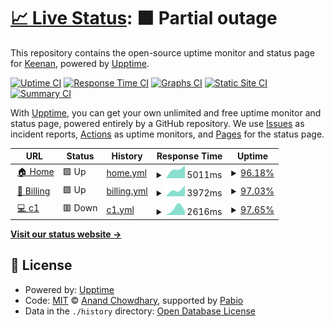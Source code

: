 # [📈 Live Status](https://status.abstract-hosting.com): <!--live status--> **🟧 Partial outage**

This repository contains the open-source uptime monitor and status page for [Keenan](https://status.abstract-hosting.com), powered by [Upptime](https://github.com/upptime/upptime).

[![Uptime CI](https://github.com/BeeSting50/Abstract-Status/workflows/Uptime%20CI/badge.svg)](https://github.com/BeeSting50/Abstract-Status/actions?query=workflow%3A%22Uptime+CI%22)
[![Response Time CI](https://github.com/BeeSting50/Abstract-Status/workflows/Response%20Time%20CI/badge.svg)](https://github.com/BeeSting50/Abstract-Status/actions?query=workflow%3A%22Response+Time+CI%22)
[![Graphs CI](https://github.com/BeeSting50/Abstract-Status/workflows/Graphs%20CI/badge.svg)](https://github.com/BeeSting50/Abstract-Status/actions?query=workflow%3A%22Graphs+CI%22)
[![Static Site CI](https://github.com/BeeSting50/Abstract-Status/workflows/Static%20Site%20CI/badge.svg)](https://github.com/BeeSting50/Abstract-Status/actions?query=workflow%3A%22Static+Site+CI%22)
[![Summary CI](https://github.com/BeeSting50/Abstract-Status/workflows/Summary%20CI/badge.svg)](https://github.com/BeeSting50/Abstract-Status/actions?query=workflow%3A%22Summary+CI%22)

With [Upptime](https://upptime.js.org), you can get your own unlimited and free uptime monitor and status page, powered entirely by a GitHub repository. We use [Issues](https://github.com/BeeSting50/Abstract-Status/issues) as incident reports, [Actions](https://github.com/BeeSting50/Abstract-Status/actions) as uptime monitors, and [Pages](https://status.abstract-hosting.com) for the status page.

<!--start: status pages-->
<!-- This summary is generated by Upptime (https://github.com/upptime/upptime) -->
<!-- Do not edit this manually, your changes will be overwritten -->
<!-- prettier-ignore -->
| URL | Status | History | Response Time | Uptime |
| --- | ------ | ------- | ------------- | ------ |
| <img alt="" src="https://icons.duckduckgo.com/ip3/www.abstract-hosting.com.ico" height="13"> [🏠 Home](https://www.abstract-hosting.com) | 🟩 Up | [home.yml](https://github.com/BeeSting50/Abstract-Status/commits/HEAD/history/home.yml) | <details><summary><img alt="Response time graph" src="./graphs/home/response-time-week.png" height="20"> 5011ms</summary><br><a href="https://status.abstract-hosting.com/history/home"><img alt="Response time 5011" src="https://img.shields.io/endpoint?url=https%3A%2F%2Fraw.githubusercontent.com%2FBeeSting50%2FAbstract-Status%2FHEAD%2Fapi%2Fhome%2Fresponse-time.json"></a><br><a href="https://status.abstract-hosting.com/history/home"><img alt="24-hour response time 5805" src="https://img.shields.io/endpoint?url=https%3A%2F%2Fraw.githubusercontent.com%2FBeeSting50%2FAbstract-Status%2FHEAD%2Fapi%2Fhome%2Fresponse-time-day.json"></a><br><a href="https://status.abstract-hosting.com/history/home"><img alt="7-day response time 5011" src="https://img.shields.io/endpoint?url=https%3A%2F%2Fraw.githubusercontent.com%2FBeeSting50%2FAbstract-Status%2FHEAD%2Fapi%2Fhome%2Fresponse-time-week.json"></a><br><a href="https://status.abstract-hosting.com/history/home"><img alt="30-day response time 5011" src="https://img.shields.io/endpoint?url=https%3A%2F%2Fraw.githubusercontent.com%2FBeeSting50%2FAbstract-Status%2FHEAD%2Fapi%2Fhome%2Fresponse-time-month.json"></a><br><a href="https://status.abstract-hosting.com/history/home"><img alt="1-year response time 5011" src="https://img.shields.io/endpoint?url=https%3A%2F%2Fraw.githubusercontent.com%2FBeeSting50%2FAbstract-Status%2FHEAD%2Fapi%2Fhome%2Fresponse-time-year.json"></a></details> | <details><summary><a href="https://status.abstract-hosting.com/history/home">96.18%</a></summary><a href="https://status.abstract-hosting.com/history/home"><img alt="All-time uptime 96.18%" src="https://img.shields.io/endpoint?url=https%3A%2F%2Fraw.githubusercontent.com%2FBeeSting50%2FAbstract-Status%2FHEAD%2Fapi%2Fhome%2Fuptime.json"></a><br><a href="https://status.abstract-hosting.com/history/home"><img alt="24-hour uptime 95.47%" src="https://img.shields.io/endpoint?url=https%3A%2F%2Fraw.githubusercontent.com%2FBeeSting50%2FAbstract-Status%2FHEAD%2Fapi%2Fhome%2Fuptime-day.json"></a><br><a href="https://status.abstract-hosting.com/history/home"><img alt="7-day uptime 96.18%" src="https://img.shields.io/endpoint?url=https%3A%2F%2Fraw.githubusercontent.com%2FBeeSting50%2FAbstract-Status%2FHEAD%2Fapi%2Fhome%2Fuptime-week.json"></a><br><a href="https://status.abstract-hosting.com/history/home"><img alt="30-day uptime 96.18%" src="https://img.shields.io/endpoint?url=https%3A%2F%2Fraw.githubusercontent.com%2FBeeSting50%2FAbstract-Status%2FHEAD%2Fapi%2Fhome%2Fuptime-month.json"></a><br><a href="https://status.abstract-hosting.com/history/home"><img alt="1-year uptime 96.18%" src="https://img.shields.io/endpoint?url=https%3A%2F%2Fraw.githubusercontent.com%2FBeeSting50%2FAbstract-Status%2FHEAD%2Fapi%2Fhome%2Fuptime-year.json"></a></details>
| <img alt="" src="https://icons.duckduckgo.com/ip3/billing.abstract-hosting.com.ico" height="13"> [🧾 Billing](https://billing.abstract-hosting.com) | 🟩 Up | [billing.yml](https://github.com/BeeSting50/Abstract-Status/commits/HEAD/history/billing.yml) | <details><summary><img alt="Response time graph" src="./graphs/billing/response-time-week.png" height="20"> 3972ms</summary><br><a href="https://status.abstract-hosting.com/history/billing"><img alt="Response time 3972" src="https://img.shields.io/endpoint?url=https%3A%2F%2Fraw.githubusercontent.com%2FBeeSting50%2FAbstract-Status%2FHEAD%2Fapi%2Fbilling%2Fresponse-time.json"></a><br><a href="https://status.abstract-hosting.com/history/billing"><img alt="24-hour response time 4581" src="https://img.shields.io/endpoint?url=https%3A%2F%2Fraw.githubusercontent.com%2FBeeSting50%2FAbstract-Status%2FHEAD%2Fapi%2Fbilling%2Fresponse-time-day.json"></a><br><a href="https://status.abstract-hosting.com/history/billing"><img alt="7-day response time 3972" src="https://img.shields.io/endpoint?url=https%3A%2F%2Fraw.githubusercontent.com%2FBeeSting50%2FAbstract-Status%2FHEAD%2Fapi%2Fbilling%2Fresponse-time-week.json"></a><br><a href="https://status.abstract-hosting.com/history/billing"><img alt="30-day response time 3972" src="https://img.shields.io/endpoint?url=https%3A%2F%2Fraw.githubusercontent.com%2FBeeSting50%2FAbstract-Status%2FHEAD%2Fapi%2Fbilling%2Fresponse-time-month.json"></a><br><a href="https://status.abstract-hosting.com/history/billing"><img alt="1-year response time 3972" src="https://img.shields.io/endpoint?url=https%3A%2F%2Fraw.githubusercontent.com%2FBeeSting50%2FAbstract-Status%2FHEAD%2Fapi%2Fbilling%2Fresponse-time-year.json"></a></details> | <details><summary><a href="https://status.abstract-hosting.com/history/billing">97.03%</a></summary><a href="https://status.abstract-hosting.com/history/billing"><img alt="All-time uptime 97.03%" src="https://img.shields.io/endpoint?url=https%3A%2F%2Fraw.githubusercontent.com%2FBeeSting50%2FAbstract-Status%2FHEAD%2Fapi%2Fbilling%2Fuptime.json"></a><br><a href="https://status.abstract-hosting.com/history/billing"><img alt="24-hour uptime 96.48%" src="https://img.shields.io/endpoint?url=https%3A%2F%2Fraw.githubusercontent.com%2FBeeSting50%2FAbstract-Status%2FHEAD%2Fapi%2Fbilling%2Fuptime-day.json"></a><br><a href="https://status.abstract-hosting.com/history/billing"><img alt="7-day uptime 97.03%" src="https://img.shields.io/endpoint?url=https%3A%2F%2Fraw.githubusercontent.com%2FBeeSting50%2FAbstract-Status%2FHEAD%2Fapi%2Fbilling%2Fuptime-week.json"></a><br><a href="https://status.abstract-hosting.com/history/billing"><img alt="30-day uptime 97.03%" src="https://img.shields.io/endpoint?url=https%3A%2F%2Fraw.githubusercontent.com%2FBeeSting50%2FAbstract-Status%2FHEAD%2Fapi%2Fbilling%2Fuptime-month.json"></a><br><a href="https://status.abstract-hosting.com/history/billing"><img alt="1-year uptime 97.03%" src="https://img.shields.io/endpoint?url=https%3A%2F%2Fraw.githubusercontent.com%2FBeeSting50%2FAbstract-Status%2FHEAD%2Fapi%2Fbilling%2Fuptime-year.json"></a></details>
| <img alt="" src="https://icons.duckduckgo.com/ip3/c1.my-control-panel.com.ico" height="13"> [💻 c1](https://c1.my-control-panel.com) | 🟥 Down | [c1.yml](https://github.com/BeeSting50/Abstract-Status/commits/HEAD/history/c1.yml) | <details><summary><img alt="Response time graph" src="./graphs/c1/response-time-week.png" height="20"> 2616ms</summary><br><a href="https://status.abstract-hosting.com/history/c1"><img alt="Response time 2616" src="https://img.shields.io/endpoint?url=https%3A%2F%2Fraw.githubusercontent.com%2FBeeSting50%2FAbstract-Status%2FHEAD%2Fapi%2Fc1%2Fresponse-time.json"></a><br><a href="https://status.abstract-hosting.com/history/c1"><img alt="24-hour response time 2515" src="https://img.shields.io/endpoint?url=https%3A%2F%2Fraw.githubusercontent.com%2FBeeSting50%2FAbstract-Status%2FHEAD%2Fapi%2Fc1%2Fresponse-time-day.json"></a><br><a href="https://status.abstract-hosting.com/history/c1"><img alt="7-day response time 2616" src="https://img.shields.io/endpoint?url=https%3A%2F%2Fraw.githubusercontent.com%2FBeeSting50%2FAbstract-Status%2FHEAD%2Fapi%2Fc1%2Fresponse-time-week.json"></a><br><a href="https://status.abstract-hosting.com/history/c1"><img alt="30-day response time 2616" src="https://img.shields.io/endpoint?url=https%3A%2F%2Fraw.githubusercontent.com%2FBeeSting50%2FAbstract-Status%2FHEAD%2Fapi%2Fc1%2Fresponse-time-month.json"></a><br><a href="https://status.abstract-hosting.com/history/c1"><img alt="1-year response time 2616" src="https://img.shields.io/endpoint?url=https%3A%2F%2Fraw.githubusercontent.com%2FBeeSting50%2FAbstract-Status%2FHEAD%2Fapi%2Fc1%2Fresponse-time-year.json"></a></details> | <details><summary><a href="https://status.abstract-hosting.com/history/c1">97.65%</a></summary><a href="https://status.abstract-hosting.com/history/c1"><img alt="All-time uptime 97.65%" src="https://img.shields.io/endpoint?url=https%3A%2F%2Fraw.githubusercontent.com%2FBeeSting50%2FAbstract-Status%2FHEAD%2Fapi%2Fc1%2Fuptime.json"></a><br><a href="https://status.abstract-hosting.com/history/c1"><img alt="24-hour uptime 97.22%" src="https://img.shields.io/endpoint?url=https%3A%2F%2Fraw.githubusercontent.com%2FBeeSting50%2FAbstract-Status%2FHEAD%2Fapi%2Fc1%2Fuptime-day.json"></a><br><a href="https://status.abstract-hosting.com/history/c1"><img alt="7-day uptime 97.65%" src="https://img.shields.io/endpoint?url=https%3A%2F%2Fraw.githubusercontent.com%2FBeeSting50%2FAbstract-Status%2FHEAD%2Fapi%2Fc1%2Fuptime-week.json"></a><br><a href="https://status.abstract-hosting.com/history/c1"><img alt="30-day uptime 97.65%" src="https://img.shields.io/endpoint?url=https%3A%2F%2Fraw.githubusercontent.com%2FBeeSting50%2FAbstract-Status%2FHEAD%2Fapi%2Fc1%2Fuptime-month.json"></a><br><a href="https://status.abstract-hosting.com/history/c1"><img alt="1-year uptime 97.65%" src="https://img.shields.io/endpoint?url=https%3A%2F%2Fraw.githubusercontent.com%2FBeeSting50%2FAbstract-Status%2FHEAD%2Fapi%2Fc1%2Fuptime-year.json"></a></details>

<!--end: status pages-->

[**Visit our status website →**](https://status.abstract-hosting.com)

## 📄 License

- Powered by: [Upptime](https://github.com/upptime/upptime)
- Code: [MIT](./LICENSE) © [Anand Chowdhary](https://anandchowdhary.com), supported by [Pabio](https://pabio.com)
- Data in the `./history` directory: [Open Database License](https://opendatacommons.org/licenses/odbl/1-0/)
